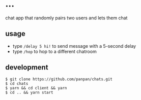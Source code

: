 # ...

chat app that randomly pairs two users and lets them chat

## usage
- type `/delay 5 hi!` to send message with a 5-second delay
- type `/hop` to hop to a different chatroom

## development
```
$ git clone https://github.com/panpan/chats.git
$ cd chats
$ yarn && cd client && yarn
$ cd .. && yarn start
```